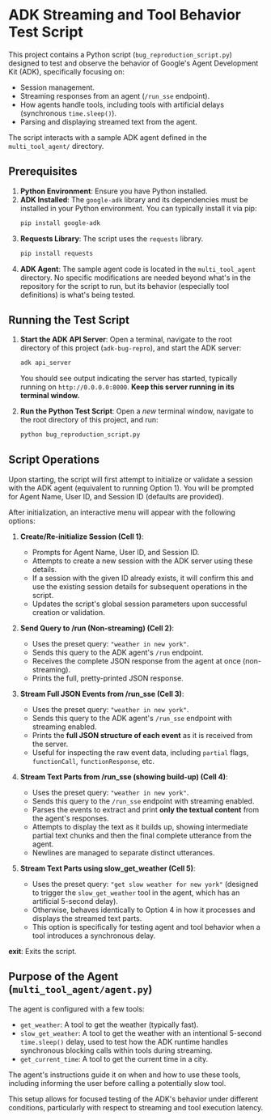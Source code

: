 # ADK Streaming and Tool Behavior Test Script

This project contains a Python script (`bug_reproduction_script.py`) designed to test and observe the behavior of Google's Agent Development Kit (ADK), specifically focusing on:

*   Session management.
*   Streaming responses from an agent (`/run_sse` endpoint).
*   How agents handle tools, including tools with artificial delays (synchronous `time.sleep()`).
*   Parsing and displaying streamed text from the agent.

The script interacts with a sample ADK agent defined in the `multi_tool_agent/` directory.

## Prerequisites

1.  **Python Environment**: Ensure you have Python installed.
2.  **ADK Installed**: The `google-adk` library and its dependencies must be installed in your Python environment. You can typically install it via pip:
    ```bash
    pip install google-adk
    ```
3.  **Requests Library**: The script uses the `requests` library.
    ```bash
    pip install requests
    ```
4.  **ADK Agent**: The sample agent code is located in the `multi_tool_agent` directory. No specific modifications are needed beyond what's in the repository for the script to run, but its behavior (especially tool definitions) is what's being tested.

## Running the Test Script

1.  **Start the ADK API Server**:
    Open a terminal, navigate to the root directory of this project (`adk-bug-repro`), and start the ADK server:
    ```bash
    adk api_server
    ```
    You should see output indicating the server has started, typically running on `http://0.0.0.0:8000`.
    **Keep this server running in its terminal window.**

2.  **Run the Python Test Script**:
    Open a *new* terminal window, navigate to the root directory of this project, and run:
    ```bash
    python bug_reproduction_script.py
    ```

## Script Operations

Upon starting, the script will first attempt to initialize or validate a session with the ADK agent (equivalent to running Option 1). You will be prompted for Agent Name, User ID, and Session ID (defaults are provided).

After initialization, an interactive menu will appear with the following options:

1.  **Create/Re-initialize Session (Cell 1)**:
    *   Prompts for Agent Name, User ID, and Session ID.
    *   Attempts to create a new session with the ADK server using these details.
    *   If a session with the given ID already exists, it will confirm this and use the existing session details for subsequent operations in the script.
    *   Updates the script's global session parameters upon successful creation or validation.

2.  **Send Query to /run (Non-streaming) (Cell 2)**:
    *   Uses the preset query: `"weather in new york"`.
    *   Sends this query to the ADK agent's `/run` endpoint.
    *   Receives the complete JSON response from the agent at once (non-streaming).
    *   Prints the full, pretty-printed JSON response.

3.  **Stream Full JSON Events from /run_sse (Cell 3)**:
    *   Uses the preset query: `"weather in new york"`.
    *   Sends this query to the ADK agent's `/run_sse` endpoint with streaming enabled.
    *   Prints the **full JSON structure of each event** as it is received from the server.
    *   Useful for inspecting the raw event data, including `partial` flags, `functionCall`, `functionResponse`, etc.

4.  **Stream Text Parts from /run_sse (showing build-up) (Cell 4)**:
    *   Uses the preset query: `"weather in new york"`.
    *   Sends this query to the `/run_sse` endpoint with streaming enabled.
    *   Parses the events to extract and print **only the textual content** from the agent's responses.
    *   Attempts to display the text as it builds up, showing intermediate partial text chunks and then the final complete utterance from the agent.
    *   Newlines are managed to separate distinct utterances.

5.  **Stream Text Parts using slow_get_weather (Cell 5)**:
    *   Uses the preset query: `"get slow weather for new york"` (designed to trigger the `slow_get_weather` tool in the agent, which has an artificial 5-second delay).
    *   Otherwise, behaves identically to Option 4 in how it processes and displays the streamed text parts.
    *   This option is specifically for testing agent and tool behavior when a tool introduces a synchronous delay.

**exit**: Exits the script.

## Purpose of the Agent (`multi_tool_agent/agent.py`)

The agent is configured with a few tools:
*   `get_weather`: A tool to get the weather (typically fast).
*   `slow_get_weather`: A tool to get the weather with an intentional 5-second `time.sleep()` delay, used to test how the ADK runtime handles synchronous blocking calls within tools during streaming.
*   `get_current_time`: A tool to get the current time in a city.

The agent's instructions guide it on when and how to use these tools, including informing the user before calling a potentially slow tool.

This setup allows for focused testing of the ADK's behavior under different conditions, particularly with respect to streaming and tool execution latency. 